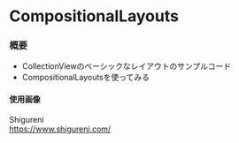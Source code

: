 # CompositionalLayouts

### 概要
- CollectionViewのベーシックなレイアウトのサンプルコード
- CompositionalLayoutsを使ってみる

#### 使用画像
Shigureni <br>
https://www.shigureni.com/
